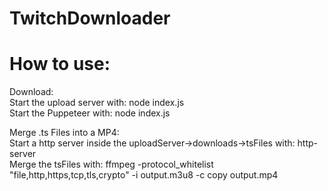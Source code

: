 # TwitchDownloader

# How to use:

Download:  
    Start the upload server with: node index.js  
    Start the Puppeteer with: node index.js  

Merge .ts Files into a MP4:  
    Start a http server inside the uploadServer->downloads->tsFiles with: http-server   
    Merge the tsFiles with: ffmpeg -protocol_whitelist "file,http,https,tcp,tls,crypto" -i output.m3u8 -c copy output.mp4  
